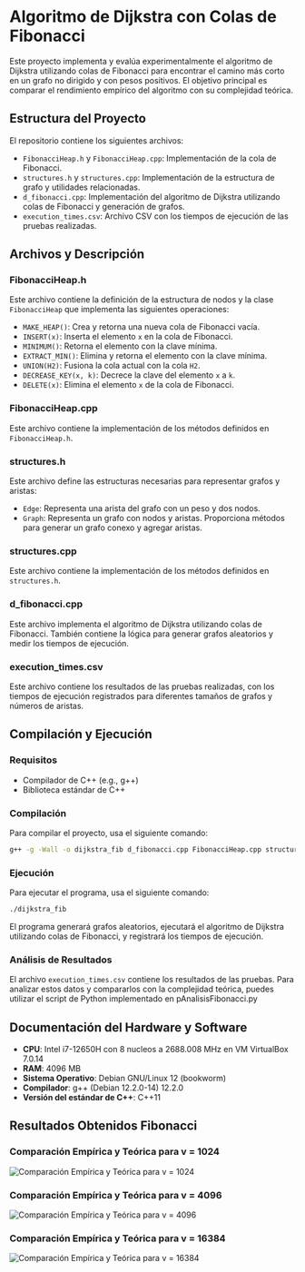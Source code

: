 # Algoritmo de Dijkstra con Colas de Fibonacci

Este proyecto implementa y evalúa experimentalmente el algoritmo de Dijkstra utilizando colas de Fibonacci para encontrar el camino más corto en un grafo no dirigido y con pesos positivos. El objetivo principal es comparar el rendimiento empírico del algoritmo con su complejidad teórica.

## Estructura del Proyecto

El repositorio contiene los siguientes archivos:

- `FibonacciHeap.h` y `FibonacciHeap.cpp`: Implementación de la cola de Fibonacci.
- `structures.h` y `structures.cpp`: Implementación de la estructura de grafo y utilidades relacionadas.
- `d_fibonacci.cpp`: Implementación del algoritmo de Dijkstra utilizando colas de Fibonacci y generación de grafos.
- `execution_times.csv`: Archivo CSV con los tiempos de ejecución de las pruebas realizadas.

## Archivos y Descripción

### FibonacciHeap.h

Este archivo contiene la definición de la estructura de nodos y la clase `FibonacciHeap` que implementa las siguientes operaciones:

- `MAKE_HEAP()`: Crea y retorna una nueva cola de Fibonacci vacía.
- `INSERT(x)`: Inserta el elemento `x` en la cola de Fibonacci.
- `MINIMUM()`: Retorna el elemento con la clave mínima.
- `EXTRACT_MIN()`: Elimina y retorna el elemento con la clave mínima.
- `UNION(H2)`: Fusiona la cola actual con la cola `H2`.
- `DECREASE_KEY(x, k)`: Decrece la clave del elemento `x` a `k`.
- `DELETE(x)`: Elimina el elemento `x` de la cola de Fibonacci.

### FibonacciHeap.cpp

Este archivo contiene la implementación de los métodos definidos en `FibonacciHeap.h`.

### structures.h

Este archivo define las estructuras necesarias para representar grafos y aristas:

- `Edge`: Representa una arista del grafo con un peso y dos nodos.
- `Graph`: Representa un grafo con nodos y aristas. Proporciona métodos para generar un grafo conexo y agregar aristas.

### structures.cpp

Este archivo contiene la implementación de los métodos definidos en `structures.h`.

### d_fibonacci.cpp

Este archivo implementa el algoritmo de Dijkstra utilizando colas de Fibonacci. También contiene la lógica para generar grafos aleatorios y medir los tiempos de ejecución.

### execution_times.csv

Este archivo contiene los resultados de las pruebas realizadas, con los tiempos de ejecución registrados para diferentes tamaños de grafos y números de aristas.

## Compilación y Ejecución

### Requisitos

- Compilador de C++ (e.g., g++)
- Biblioteca estándar de C++

### Compilación

Para compilar el proyecto, usa el siguiente comando:

```sh
g++ -g -Wall -o dijkstra_fib d_fibonacci.cpp FibonacciHeap.cpp structures.cpp -std=c++11
```

### Ejecución

Para ejecutar el programa, usa el siguiente comando:

```sh
./dijkstra_fib
```

El programa generará grafos aleatorios, ejecutará el algoritmo de Dijkstra utilizando colas de Fibonacci, y registrará los tiempos de ejecución.

### Análisis de Resultados

El archivo `execution_times.csv` contiene los resultados de las pruebas. Para analizar estos datos y compararlos con la complejidad teórica, puedes utilizar el script de Python implementado en pAnalisisFibonacci.py

## Documentación del Hardware y Software

- **CPU**: Intel i7-12650H con 8 nucleos a 2688.008 MHz en VM VirtualBox 7.0.14
- **RAM**: 4096 MB
- **Sistema Operativo**: Debian GNU/Linux 12 (bookworm)
- **Compilador**: g++ (Debian 12.2.0-14) 12.2.0
- **Versión del estándar de C++**: C++11

## Resultados Obtenidos Fibonacci

### Comparación Empírica y Teórica para v = 1024
![Comparación Empírica y Teórica para v = 1024](execution_time_v_1024.png)

### Comparación Empírica y Teórica para v = 4096
![Comparación Empírica y Teórica para v = 4096](execution_time_v_4096.png)

### Comparación Empírica y Teórica para v = 16384
![Comparación Empírica y Teórica para v = 16384](execution_time_v_16384.png)